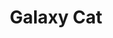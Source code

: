 ---
title: Galaxy Cat
tags: ['creation']
image: https://i.seadn.io/gcs/files/d8d3c3d4affdc1812dfb3d55fe0eb4ac.png
collectible_url: https://opensea.io/assets/ethereum/0x495f947276749ce646f68ac8c248420045cb7b5e/77085256408163406308004197185999916350236004123346139875108148030655181094913
creator_name: Digital Education & Safety Foundation
creator_image: assets/images/logo-desf.png
creator_url: https://digitaleducationsafety.org
---